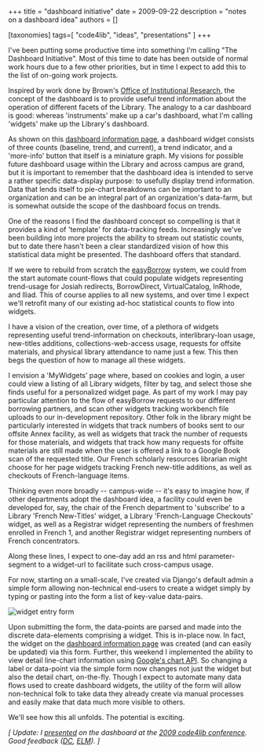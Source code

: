 +++
title = "dashboard initiative"
date = 2009-09-22
description = "notes on a dashboard idea"
authors = []

[taxonomies]
tags=[ "code4lib", "ideas", "presentations" ]
+++


I've been putting some productive time into something I'm calling \"The Dashboard Initiative\". Most of this time to date has been outside of normal work hours due to a few other priorities, but in time I expect to add this to the list of on-going work projects.    
     
Inspired by work done by Brown's [Office of Institutional Research](http://www.brown.edu/Administration/Institutional_Research/), the concept of the dashboard is to provide useful trend information about the operation of different facets of the Library. The analogy to a car dashboard is good: whereas 'instruments' make up a car's dashboard, what I'm calling 'widgets' make up the Library's dashboard.    
     
As shown on this [dashboard information page](http://library.brown.edu/dashboard/info/), a dashboard widget consists of three counts (baseline, trend, and current), a trend indicator, and a 'more-info' button that itself is a miniature graph. My visions for possible future dashboard usage within the Library and across campus are grand, but it is important to remember that the dashboard idea is intended to serve a rather specific data-display purpose: to usefully display trend information. Data that lends itself to pie-chart breakdowns can be important to an organization and can be an integral part of an organization's data-farm, but is somewhat outside the scope of the dashboard focus on trends.    
     
One of the reasons I find the dashboard concept so compelling is that it provides a kind of 'template' for data-tracking feeds. Increasingly we've been building into more projects the ability to stream out statistic counts, but to date there hasn't been a clear standardized vision of how this statistical data might be presented. The dashboard offers that standard.     
     
If we were to rebuild from scratch the [easyBorrow](https://web.archive.org/web/20210413162457/https://library.brown.edu/its/software/easyborrow/) system, we could from the start automate count-flows that could populate widgets representing trend-usage for Josiah redirects, BorrowDirect, VirtualCatalog, InRhode, and Iliad. This of course applies to all new systems, and over time I expect we'll retrofit many of our existing ad-hoc statistical counts to flow into widgets.    
     
I have a vision of the creation, over time, of a plethora of widgets representing useful trend-information on checkouts, interlibrary-loan usage, new-titles additions, collections-web-access usage, requests for offsite materials, and physical library attendance to name just a few. This then begs the question of how to manage all these widgets.     
     
I envision a 'MyWidgets' page where, based on cookies and login, a user could view a listing of all Library widgets, filter by tag, and select those she finds useful for a personalized widget page. As part of my work I may pay particular attention to the flow of easyBorrow requests to our different borrowing partners, and scan other widgets tracking workbench file uploads to our in-development repository. Other folk in the library might be particularly interested in widgets that track numbers of books sent to our offsite Annex facility, as well as widgets that track the number of requests for those materials, and widgets that track how many requests for offsite materials are still made when the user is offered a link to a Google Book scan of the requested title. Our French scholarly resources librarian might choose for her page widgets tracking French new-title additions, as well as checkouts of French-language items.    
     
Thinking even more broadly -- campus-wide -- it's easy to imagine how, if other departments adopt the dashboard idea, a facility could even be developed for, say, the chair of the French department to 'subscribe' to a Library 'French New-Titles' widget, a Library 'French-Language Checkouts' widget, as well as a Registrar widget representing the numbers of freshmen enrolled in French 1, and another Registrar widget representing numbers of French concentrators.    
     
Along these lines, I expect to one-day add an rss and html parameter-segment to a widget-url to facilitate such cross-campus usage.    
     
For now, starting on a small-scale, I've created via Django's default admin a simple form allowing non-technical end-users to create a widget simply by typing or pasting into the form a list of key-value data-pairs.     
     
![widget entry form](http://library.brown.edu/django_media/dashboard_media/images/form_sample.png)    
     
Upon submitting the form, the data-points are parsed  and made into the discrete data-elements comprising a widget. This is in-place now. In fact, the widget on the [dashboard information page](http://library.brown.edu/dashboard/info/) was created (and can easily be updated) via this form. Further, this weekend I implemented the ability to view detail line-chart information using [Google's chart API](http://code.google.com/apis/chart/). So changing a label or data-point via the simple form now changes not just the widget but also the detail chart, on-the-fly. Though I expect to automate many data flows used to create dashboard widgets, the utility of the form will allow non-technical folk to take data they already create via manual processes and easily make that data much more visible to others.    
     
We'll see how this all unfolds. The potential is exciting.    
     
*[ Update: I *[*presented*](http://code4lib.org/conference/2009/diana)* on the dashboard at the *[*2009 code4lib conference*](http://code4lib.org/conference/2009/schedule)*. Good feedback (*[*DC*](http://twitter.com/dchud/statuses/1245524571)*, *[*ELM*](http://infomotions.com/blog/2009/03/code4lib-conference-providence-rhode-island-2009/)*). ]*
